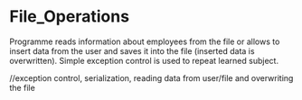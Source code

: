 # File_Operations
Programme reads information about employees from the file or allows to insert data from the user and saves it into the file (inserted data is overwritten). 
Simple exception control is used to repeat learned subject.

//exception control, serialization, reading data from user/file and overwriting the file